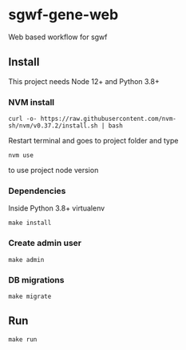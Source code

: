 # sgwf-gene-web
Web based workflow for sgwf

## Install
This project needs Node 12+ and Python 3.8+

### NVM install

```
curl -o- https://raw.githubusercontent.com/nvm-sh/nvm/v0.37.2/install.sh | bash
```

Restart terminal and goes to project folder and type

```
nvm use
```

to use project node version

### Dependencies

Inside Python 3.8+ virtualenv

```
make install
```

### Create admin user
```
make admin
```

### DB migrations

```
make migrate
```

## Run

```
make run
```
